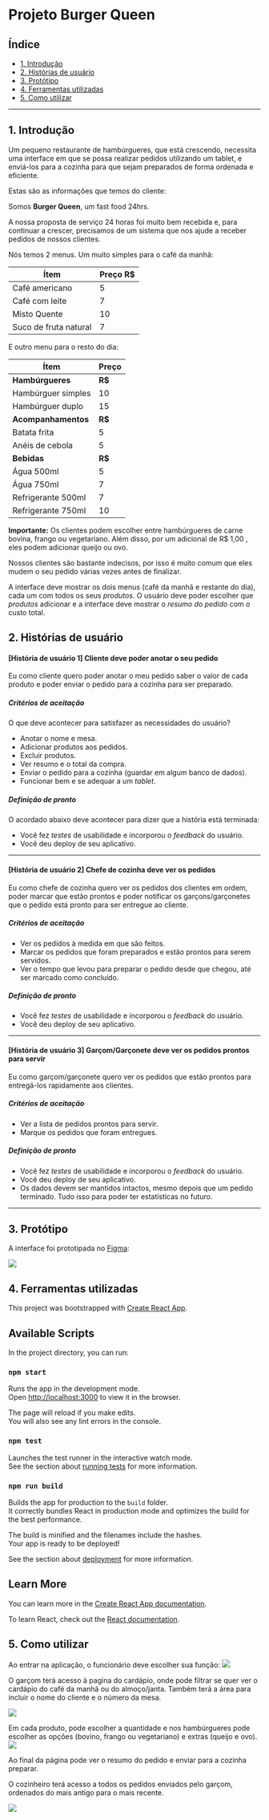# Projeto Burger Queen

## Índice

* [1. Introdução](#1-introdução)
* [2. Histórias de usuário](#5-histórias-de-usuário)
* [3. Protótipo](#3-protótipo)
* [4. Ferramentas utilizadas](#4-ferramentas-utilizadas)
* [5. Como utilizar](#4-como-utilizar)

***

## 1. Introdução

Um pequeno restaurante de hambúrgueres, que está crescendo, necessita uma interface em que se possa realizar pedidos utilizando um tablet, e enviá-los para a cozinha para que sejam preparados de forma ordenada e eficiente.

Estas são as informações que temos do cliente:

Somos **Burger Queen**, um fast food 24hrs.

A nossa proposta de serviço 24 horas foi muito bem recebida e, para continuar a
crescer, precisamos de um sistema que nos ajude a receber pedidos de nossos
clientes.

Nós temos 2 menus. Um muito simples para o café da manhã:

| Ítem                      |Preço R$|
|---------------------------|------|
| Café americano            |    5 |
| Café com leite            |    7 |
| Misto Quente              |   10 |
| Suco de fruta natural     |    7 |

E outro menu para o resto do dia:

| Ítem                      |Preço |
|---------------------------|------|
|**Hambúrgueres**           |   **R$**   |
|Hambúrguer simples         |    10|
|Hambúrguer duplo           |    15|
|**Acompanhamentos**        |   **R$**   |
|Batata frita               |     5|
|Anéis de cebola            |     5|
|**Bebidas**                |   **R$**   |
|Água 500ml                 |     5|
|Água 750ml                 |     7|
|Refrigerante 500ml         |     7|
|Refrigerante 750ml         |    10|

**Importante:** Os clientes podem escolher entre hambúrgueres de carne bovina,
frango ou vegetariano. Além disso, por um adicional de R$ 1,00 , eles podem
adicionar queijo ou ovo.

Nossos clientes são bastante indecisos, por isso é muito comum que eles mudem o
seu pedido várias vezes antes de finalizar.

A interface deve mostrar os dois menus (café da manhã e restante do dia), cada
um com todos os seus _produtos_. O usuário deve poder escolher que _produtos_
adicionar e a interface deve mostrar o _resumo do pedido_ com o custo total.

## 2. Histórias de usuário

#### [História de usuário 1] Cliente deve poder anotar o seu pedido

Eu como cliente quero poder anotar o meu pedido saber o valor de cada
produto e poder enviar o pedido para a cozinha para ser preparado.

##### Critérios de aceitação

O que deve acontecer para satisfazer as necessidades do usuário?

* Anotar o nome e mesa.
* Adicionar produtos aos pedidos.
* Excluir produtos.
* Ver resumo e o total da compra.
* Enviar o pedido para a cozinha (guardar em algum banco de dados).
* Funcionar bem e se adequar a um _tablet_.

##### Definição de pronto

O acordado abaixo deve acontecer para dizer que a história está terminada:

* Você fez _testes_ de usabilidade e incorporou o _feedback_ do usuário.
* Você deu deploy de seu aplicativo.

***

#### [História de usuário 2] Chefe de cozinha deve ver os pedidos

Eu como chefe de cozinha quero ver os pedidos dos clientes em ordem, poder marcar que estão prontos e poder notificar os garçons/garçonetes que o pedido está pronto para ser entregue ao cliente.

##### Critérios de aceitação

* Ver os pedidos à medida em que são feitos.
* Marcar os pedidos que foram preparados e estão prontos para serem servidos.
* Ver o tempo que levou para preparar o pedido desde que chegou, até ser marcado como concluído.

##### Definição de pronto

* Você fez _testes_ de usabilidade e incorporou o _feedback_ do usuário.
* Você deu deploy de seu aplicativo.

***

#### [História de usuário 3] Garçom/Garçonete deve ver os pedidos prontos para servir

Eu como garçom/garçonete quero ver os pedidos que estão prontos para entregá-los rapidamente aos clientes.

##### Critérios de aceitação

* Ver a lista de pedidos prontos para servir.
* Marque os pedidos que foram entregues.

##### Definição de pronto

* Você fez _testes_ de usabilidade e incorporou o _feedback_ do usuário.
* Você deu deploy de seu aplicativo.
* Os dados devem ser mantidos intactos, mesmo depois que um pedido terminado. Tudo isso para poder ter estatísticas no futuro.

***

## 3. Protótipo

A interface foi prototipada no [Figma](https://www.figma.com/):

![](/src/images/prototipo.png)

## 4. Ferramentas utilizadas

This project was bootstrapped with [Create React App](https://github.com/facebook/create-react-app).

## Available Scripts

In the project directory, you can run:

### `npm start`

Runs the app in the development mode.<br />
Open [http://localhost:3000](http://localhost:3000) to view it in the browser.

The page will reload if you make edits.<br />
You will also see any lint errors in the console.

### `npm test`

Launches the test runner in the interactive watch mode.<br />
See the section about [running tests](https://facebook.github.io/create-react-app/docs/running-tests) for more information.

### `npm run build`

Builds the app for production to the `build` folder.<br />
It correctly bundles React in production mode and optimizes the build for the best performance.

The build is minified and the filenames include the hashes.<br />
Your app is ready to be deployed!

See the section about [deployment](https://facebook.github.io/create-react-app/docs/deployment) for more information.

## Learn More

You can learn more in the [Create React App documentation](https://facebook.github.io/create-react-app/docs/getting-started).

To learn React, check out the [React documentation](https://reactjs.org/).

## 5. Como utilizar

Ao entrar na aplicação, o funcionário deve escolher sua função:
![](/src/images/home.png)

O garçom terá acesso à pagina do cardápio, onde pode filtrar se quer ver o cardápio do café da manhã ou do almoço/janta. Também terá a área para incluir o nome do cliente e o número da mesa.

![](/src/images/cardapios.png)

Em cada produto, pode escolher a quantidade e nos hambúrgueres pode escolher as opções (bovino, frango ou vegetariano) e extras (queijo e ovo).
![](/src/images/hamburgs.png)

Ao final da página pode ver o resumo do pedido e enviar para a cozinha preparar.

O cozinheiro terá acesso a todos os pedidos enviados pelo garçom, ordenados do mais antigo para o mais recente.

![](/src/images/chef.png)
